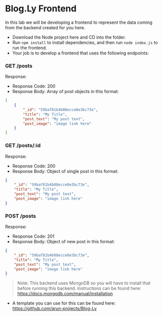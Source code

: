 # Blog.Ly Frontend

In this lab we will be developing a frontend to represent the data coming from the backend created for you here.

- Download the Node project here and CD into the folder.
- Run `npm install` to install dependencies, and then run `node index.js` to run the frontend.
- Your job is to develop a frontend that uses the following endpoints:

### GET /posts

Response:

- Response Code: 200
- Response Body: Array of post objects in this format:

```json
[
    {
        "_id": "59baf81b4b08ecce0e3bc73e",
        "title": "My Title",
        "post_text": "My post text",
        "post_image": "image link here"
    }
]
```

### GET /posts/:id

Response:

- Response Code: 200
- Response Body: Object of single post in this format:

```json
{
    "_id": "59baf81b4b08ecce0e3bc73e",
    "title": "My Title",
    "post_text": "My post text",
    "post_image": "image link here"
}
```

### POST /posts

Response:

- Response Code: 201
- Response Body: Object of new post in this format:

```json
{
    "_id": "59baf81b4b08ecce0e3bc73e",
    "title": "My Title",
    "post_text": "My post text",
    "post_image": "image link here"
}
```

> Note: This backend uses MongoDB so you will have to install that before running this backend. Instructions can be found here: https://docs.mongodb.com/manual/installation

- A template you can use for this can be found here: https://github.com/arun-projects/Blog-Ly